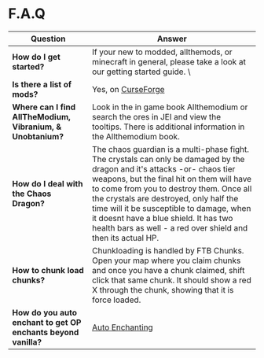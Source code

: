 # F.A.Q

| Question | Answer
| ------- | ---- 
| **How do I get started?** | If your new to modded, allthemods, or minecraft in general, please take a look at our getting started guide. \
| **Is there a list of mods?** | Yes, on [CurseForge](README.md)
| **Where can I find AllTheModium, Vibranium, & Unobtanium?** | Look in the in game book Allthemodium or search the ores in JEI and view the tooltips. There is additional information in the Allthemodium book.
| **How do I deal with the Chaos Dragon?** | The chaos guardian is a multi-phase fight. The crystals can only be damaged by the dragon and it's attacks -or- chaos tier weapons, but the final hit on them will have to come from you to destroy them. Once all the crystals are destroyed, only half the time will it be susceptible to damage, when it doesnt have a blue shield. It has two health bars as well - a red over shield and then its actual HP.
| **How to chunk load chunks?** | Chunkloading is handled by FTB Chunks. Open your map where you claim chunks and once you have a chunk claimed, shift click that same chunk. It should show a red X through the chunk, showing that it is force loaded.
| **How do you auto enchant to get OP enchants beyond vanilla?** | [Auto Enchanting](enchanting.md)

